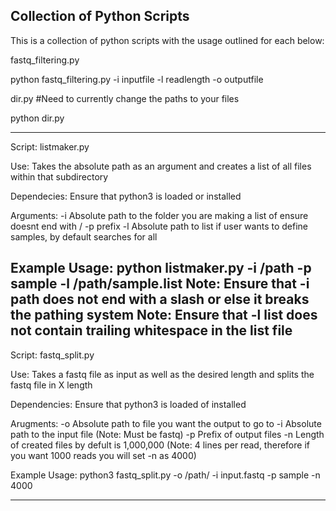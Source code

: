 ## Collection of Python Scripts

This is a collection of python scripts with the usage outlined for each below:

fastq_filtering.py

python fastq_filtering.py -i inputfile -l readlength -o outputfile

dir.py  #Need to currently change the paths to your files

python dir.py

-----------------------------------------------------------------------------------------------------------------------------------------------------------
Script: listmaker.py

Use: Takes the absolute path as an argument and creates a list of all files within that subdirectory

Dependecies: Ensure that python3 is loaded or installed

Arguments:
-i Absolute path to the folder you are making a list of ensure doesnt end with /
-p prefix
-l Absolute path to list if user wants to define samples, by default searches for all


Example Usage: python listmaker.py -i /path -p sample -l /path/sample.list
Note: Ensure that -i path does not end with a slash or else it breaks the pathing system
Note: Ensure that -l list does not contain trailing whitespace in the list file
-----------------------------------------------------------------------------------------------------------------------------------------------------------
Script: fastq_split.py

Use: Takes a fastq file as input as well as the desired length and splits the fastq file in X length

Dependencies: Ensure that python3 is loaded of installed

Arugments:
-o Absolute path to file you want the output to go to
-i Absolute path to the input file (Note: Must be fastq)
-p Prefix of output files
-n Length of created files by defult is 1,000,000 (Note: 4 lines per read, therefore if you want 1000 reads you will set -n as 4000)

Example Usage: python3 fastq_split.py -o /path/ -i input.fastq -p sample -n 4000

-----------------------------------------------------------------------------------------------------------------------------------------------------------


